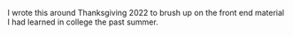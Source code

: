 I wrote this around Thanksgiving 2022 to brush up on the front end material I had learned in college the past summer.  
